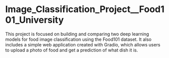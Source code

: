 # Image_Classification_Project__Food101_University
This project is focused on building and comparing two deep learning models for food image classification using the Food101 dataset. It also includes a simple web application created with Gradio, which allows users to upload a photo of food and get a prediction of what dish it is.
